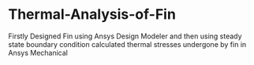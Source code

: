 # Thermal-Analysis-of-Fin
Firstly Designed  Fin using Ansys Design Modeler and then using steady state boundary condition calculated thermal stresses undergone by fin in Ansys Mechanical
